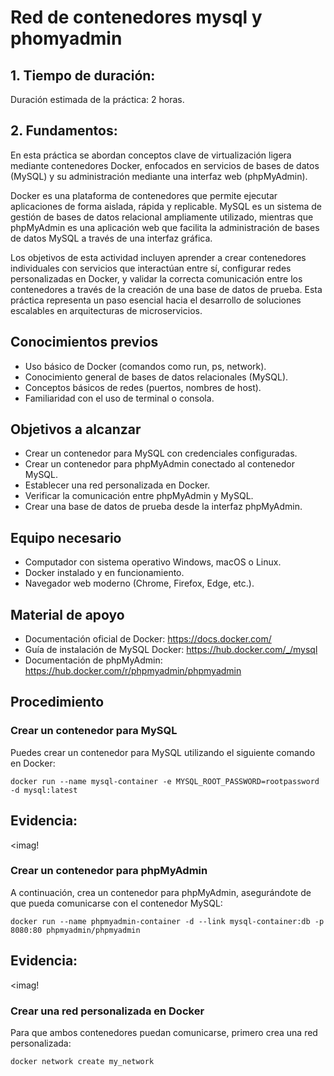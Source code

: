 # Red de contenedores mysql y phomyadmin

## 1. Tiempo de duración:
Duración estimada de la práctica: 2 horas.
## 2. Fundamentos:
En esta práctica se abordan conceptos clave de virtualización ligera mediante contenedores Docker, enfocados en servicios de bases de datos (MySQL) y su administración mediante una interfaz web (phpMyAdmin).

Docker es una plataforma de contenedores que permite ejecutar aplicaciones de forma aislada, rápida y replicable. MySQL es un sistema de gestión de bases de datos relacional ampliamente utilizado, mientras que phpMyAdmin es una aplicación web que facilita la administración de bases de datos MySQL a través de una interfaz gráfica.

Los objetivos de esta actividad incluyen aprender a crear contenedores individuales con servicios que interactúan entre sí, configurar redes personalizadas en Docker, y validar la correcta comunicación entre los contenedores a través de la creación de una base de datos de prueba. Esta práctica representa un paso esencial hacia el desarrollo de soluciones escalables en arquitecturas de microservicios.
## Conocimientos previos
- Uso básico de Docker (comandos como run, ps, network).
- Conocimiento general de bases de datos relacionales (MySQL).
- Conceptos básicos de redes (puertos, nombres de host).
- Familiaridad con el uso de terminal o consola.
## Objetivos a alcanzar
- Crear un contenedor para MySQL con credenciales configuradas.
- Crear un contenedor para phpMyAdmin conectado al contenedor MySQL.
- Establecer una red personalizada en Docker.
- Verificar la comunicación entre phpMyAdmin y MySQL.
- Crear una base de datos de prueba desde la interfaz phpMyAdmin.
## Equipo necesario
- Computador con sistema operativo Windows, macOS o Linux.
- Docker instalado y en funcionamiento.
- Navegador web moderno (Chrome, Firefox, Edge, etc.).
## Material de apoyo
- Documentación oficial de Docker: https://docs.docker.com/
- Guía de instalación de MySQL Docker: https://hub.docker.com/_/mysql
- Documentación de phpMyAdmin: https://hub.docker.com/r/phpmyadmin/phpmyadmin
## Procedimiento
### Crear un contenedor para MySQL
Puedes crear un contenedor para MySQL utilizando el siguiente comando en Docker:
```
docker run --name mysql-container -e MYSQL_ROOT_PASSWORD=rootpassword -d mysql:latest
````
## Evidencia:
<imag!
### Crear un contenedor para phpMyAdmin
A continuación, crea un contenedor para phpMyAdmin, asegurándote de que pueda comunicarse con el contenedor MySQL:
```
docker run --name phpmyadmin-container -d --link mysql-container:db -p 8080:80 phpmyadmin/phpmyadmin
````
## Evidencia:
<imag!
### Crear una red personalizada en Docker
Para que ambos contenedores puedan comunicarse, primero crea una red personalizada:
```
docker network create my_network
````

